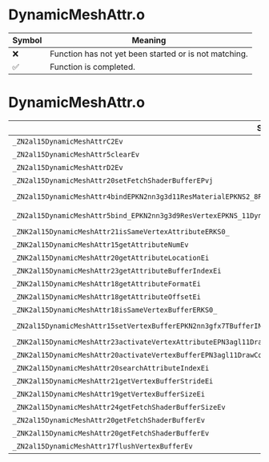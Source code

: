 # DynamicMeshAttr.o
| Symbol | Meaning 
| ------------- | ------------- 
| :x: | Function has not yet been started or is not matching. 
| :white_check_mark: | Function is completed. 


# DynamicMeshAttr.o
| Symbol (Mangled) | Symbol (Demangled) | Decompiled? |
| ------------- |  ------------- | ------------- |
| `_ZN2al15DynamicMeshAttrC2Ev` | `al::DynamicMeshAttr::DynamicMeshAttr(void)` | :x: |
| `_ZN2al15DynamicMeshAttr5clearEv` | `al::DynamicMeshAttr::clear(void)` | :x: |
| `_ZN2al15DynamicMeshAttrD2Ev` | `al::DynamicMeshAttr::~DynamicMeshAttr()` | :x: |
| `_ZN2al15DynamicMeshAttr20setFetchShaderBufferEPvj` | `al::DynamicMeshAttr::setFetchShaderBuffer(void *,unsigned int)` | :x: |
| `_ZN2al15DynamicMeshAttr4bindEPKN2nn3g3d11ResMaterialEPKNS2_8ResShapeEPKNS_11DynamicMeshEPKNS2_15ResShadingModelEPKNS2_16ResShaderProgramE` | `al::DynamicMeshAttr::bind(nn::g3d::ResMaterial const*,nn::g3d::ResShape const*,al::DynamicMesh const*,nn::g3d::ResShadingModel const*,nn::g3d::ResShaderProgram const*)` | :x: |
| `_ZN2al15DynamicMeshAttr5bind_EPKN2nn3g3d9ResVertexEPKNS_11DynamicMeshERKN4sead11UnsafeArrayINS0_9AttributeELi16EEEi` | `al::DynamicMeshAttr::bind_(nn::g3d::ResVertex const*,al::DynamicMesh const*,sead::UnsafeArray<al::DynamicMeshAttr::Attribute,16> const&,int)` | :x: |
| `_ZNK2al15DynamicMeshAttr21isSameVertexAttributeERKS0_` | `al::DynamicMeshAttr::isSameVertexAttribute(al::DynamicMeshAttr const&)const` | :x: |
| `_ZNK2al15DynamicMeshAttr15getAttributeNumEv` | `al::DynamicMeshAttr::getAttributeNum(void)const` | :x: |
| `_ZNK2al15DynamicMeshAttr20getAttributeLocationEi` | `al::DynamicMeshAttr::getAttributeLocation(int)const` | :x: |
| `_ZNK2al15DynamicMeshAttr23getAttributeBufferIndexEi` | `al::DynamicMeshAttr::getAttributeBufferIndex(int)const` | :x: |
| `_ZNK2al15DynamicMeshAttr18getAttributeFormatEi` | `al::DynamicMeshAttr::getAttributeFormat(int)const` | :x: |
| `_ZNK2al15DynamicMeshAttr18getAttributeOffsetEi` | `al::DynamicMeshAttr::getAttributeOffset(int)const` | :x: |
| `_ZNK2al15DynamicMeshAttr18isSameVertexBufferERKS0_` | `al::DynamicMeshAttr::isSameVertexBuffer(al::DynamicMeshAttr const&)const` | :x: |
| `_ZN2al15DynamicMeshAttr15setVertexBufferEPKN2nn3gfx7TBufferINS2_12ApiVariationINS2_7ApiTypeILi4EEENS2_10ApiVersionILi8EEEEEEEiii` | `al::DynamicMeshAttr::setVertexBuffer(nn::gfx::TBuffer<nn::gfx::ApiVariation<nn::gfx::ApiType<4>,nn::gfx::ApiVersion<8>>> const*,int,int,int)` | :x: |
| `_ZNK2al15DynamicMeshAttr23activateVertexAttributeEPN3agl11DrawContextE` | `al::DynamicMeshAttr::activateVertexAttribute(agl::DrawContext *)const` | :x: |
| `_ZNK2al15DynamicMeshAttr20activateVertexBufferEPN3agl11DrawContextE` | `al::DynamicMeshAttr::activateVertexBuffer(agl::DrawContext *)const` | :x: |
| `_ZNK2al15DynamicMeshAttr20searchAttributeIndexEi` | `al::DynamicMeshAttr::searchAttributeIndex(int)const` | :x: |
| `_ZNK2al15DynamicMeshAttr21getVertexBufferStrideEi` | `al::DynamicMeshAttr::getVertexBufferStride(int)const` | :x: |
| `_ZNK2al15DynamicMeshAttr19getVertexBufferSizeEi` | `al::DynamicMeshAttr::getVertexBufferSize(int)const` | :x: |
| `_ZNK2al15DynamicMeshAttr24getFetchShaderBufferSizeEv` | `al::DynamicMeshAttr::getFetchShaderBufferSize(void)const` | :x: |
| `_ZN2al15DynamicMeshAttr20getFetchShaderBufferEv` | `al::DynamicMeshAttr::getFetchShaderBuffer(void)` | :x: |
| `_ZNK2al15DynamicMeshAttr20getFetchShaderBufferEv` | `al::DynamicMeshAttr::getFetchShaderBuffer(void)const` | :x: |
| `_ZN2al15DynamicMeshAttr17flushVertexBufferEv` | `al::DynamicMeshAttr::flushVertexBuffer(void)` | :x: |
